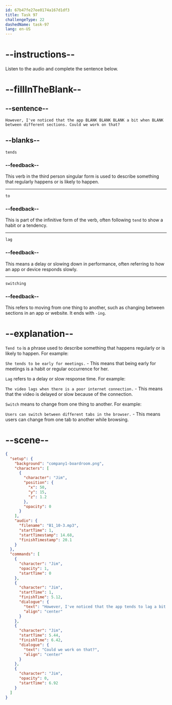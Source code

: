 ```yaml
---
id: 67b47fe27ee0174a167d1df3
title: Task 97
challengeType: 22
dashedName: task-97
lang: en-US
---
```


<!-- (audio) Jim: However, I've noticed that the app tends to lag a bit when switching between different sections. Could we work on that? -->

# --instructions--

Listen to the audio and complete the sentence below.

# --fillInTheBlank--

## --sentence--

`However, I've noticed that the app BLANK BLANK BLANK a bit when BLANK between different sections. Could we work on that?`

## --blanks--

`tends`

### --feedback--

This verb in the third person singular form is used to describe something that regularly happens or is likely to happen.

---

`to`

### --feedback--

This is part of the infinitive form of the verb, often following `tend` to show a habit or a tendency.

---

`lag`

### --feedback--

This means a delay or slowing down in performance, often referring to how an app or device responds slowly.

---

`switching`

### --feedback--

This refers to moving from one thing to another, such as changing between sections in an app or website. It ends with `-ing`.

# --explanation--

`Tend to` is a phrase used to describe something that happens regularly or is likely to happen. For example:

`She tends to be early for meetings.` - This means that being early for meetings is a habit or regular occurrence for her.

`Lag` refers to a delay or slow response time. For example:

`The video lags when there is a poor internet connection.` - This means that the video is delayed or slow because of the connection.

`Switch` means to change from one thing to another. For example:

`Users can switch between different tabs in the browser.` - This means users can change from one tab to another while browsing.

# --scene--

```json
{
  "setup": {
    "background": "company1-boardroom.png",
    "characters": [
      {
        "character": "Jim",
        "position": {
          "x": 50,
          "y": 15,
          "z": 1.2
        },
        "opacity": 0
      }
    ],
    "audio": {
      "filename": "B1_10-3.mp3",
      "startTime": 1,
      "startTimestamp": 14.68,
      "finishTimestamp": 20.1
    }
  },
  "commands": [
    {
      "character": "Jim",
      "opacity": 1,
      "startTime": 0
    },
    {
      "character": "Jim",
      "startTime": 1,
      "finishTime": 5.12,
      "dialogue": {
        "text": "However, I've noticed that the app tends to lag a bit when switching between different sections.",
        "align": "center"
      }
    },
    {
      "character": "Jim",
      "startTime": 5.44,
      "finishTime": 6.42,
      "dialogue": {
        "text": "Could we work on that?",
        "align": "center"
      }
    },
    {
      "character": "Jim",
      "opacity": 0,
      "startTime": 6.92
    }
  ]
}
```

